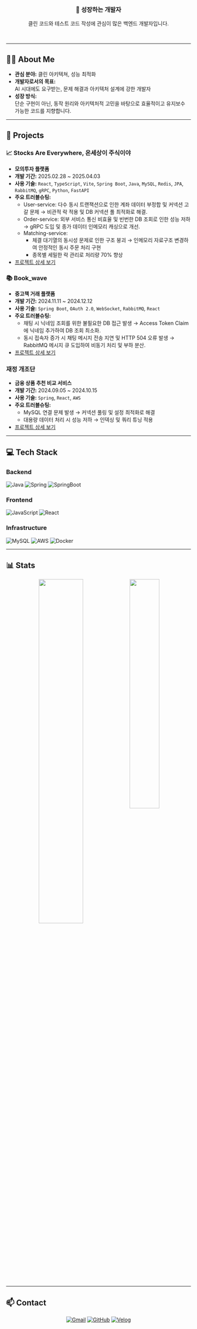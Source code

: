 
</div>

<br/>

<div align="center">

### 🌱 성장하는 개발자  
클린 코드와 테스트 코드 작성에 관심이 많은 백엔드 개발자입니다.

</div>

<br/>

---

## 🧑‍💻 About Me

- **관심 분야:** 클린 아키텍쳐, 성능 최적화
- **개발자로서의 목표:**  
  AI 시대에도 요구받는, 문제 해결과 아키텍처 설계에 강한 개발자  
- **성장 방식:**  
  단순 구현이 아닌, 동작 원리와 아키텍처적 고민을 바탕으로 효율적이고 유지보수 가능한 코드를 지향합니다.

---

## 🚀 Projects

### 📈 Stocks Are Everywhere, 온세상이 주식이야
- **모의투자 플랫폼**
- **개발 기간:** 2025.02.28 ~ 2025.04.03
- **사용 기술:** `React`, `TypeScript`, `Vite`, `Spring Boot`, `Java`, `MySQL`, `Redis`, `JPA`, `RabbitMQ`, `gRPC`, `Python`, `FastAPI`
- **주요 트러블슈팅:**
    - User-service: 다수 동시 트랜잭션으로 인한 계좌 데이터 부정합 및 커넥션 고갈 문제 → 비관적 락 적용 및 DB 커넥션 풀 최적화로 해결.
    - Order-service: 외부 서비스 통신 비효율 및 빈번한 DB 조회로 인한 성능 저하 → gRPC 도입 및 종가 데이터 인메모리 캐싱으로 개선.
    - Matching-service:
       - 체결 대기열의 동시성 문제로 인한 구조 붕괴 → 인메모리 자료구조 변경하여 안정적인 동시 주문 처리 구현
       - 종목별 세밀한 락 관리로 처리량 70% 향상 
- [프로젝트 상세 보기](https://github.com/platypus3036/onseju)


### 📚 Book_wave
- **중고책 거래 플랫폼**
- **개발 기간:** 2024.11.11 ~ 2024.12.12
- **사용 기술:** `Spring Boot`, `OAuth 2.0`, `WebSocket`, `RabbitMQ`, `React`
- **주요 트러블슈팅:**
    - 채팅 시 닉네임 조회를 위한 불필요한 DB 접근 발생 → Access Token Claim에 닉네임 추가하여 DB 조회 최소화.
    - 동시 접속자 증가 시 채팅 메시지 전송 지연 및 HTTP 504 오류 발생 → RabbitMQ 메시지 큐 도입하여 비동기 처리 및 부하 분산.
- [프로젝트 상세 보기](https://github.com/Book-Wave)


### 재정 개조단
- **금융 상품 추천 비교 서비스**
- **개발 기간:** 2024.09.05 ~ 2024.10.15
- **사용 기술:** `Spring`, `React`, `AWS`
- **주요 트러블슈팅:**  
  - MySQL 연결 문제 발생 → 커넥션 풀링 및 설정 최적화로 해결  
  - 대용량 데이터 처리 시 성능 저하 → 인덱싱 및 쿼리 튜닝 적용
- [프로젝트 상세 보기](https://github.com/P5-2)

<!-- 추가 프로젝트가 있다면 아래와 같이 계속 추가 -->
<!--
### 프로젝트명
- 한 줄 설명
- 개발 기간: YYYY.MM.DD ~ YYYY.MM.DD
- 사용 기술: `기술1`, `기술2`
- 주요 트러블슈팅: 간단히 요약
- [프로젝트 상세 보기](프로젝트_링크)
-->

---

## 💻 Tech Stack

### Backend
![Java](https://img.shields.io/badge/Java-007396?style=for-the-badge&logo=java&logoColor=white)
![Spring](https://img.shields.io/badge/Spring-6DB33F?style=for-the-badge&logo=spring&logoColor=white)
![SpringBoot](https://img.shields.io/badge/SpringBoot-6DB33F?style=for-the-badge&logo=springboot&logoColor=white)

### Frontend
![JavaScript](https://img.shields.io/badge/JavaScript-F7DF1E?style=for-the-badge&logo=javascript&logoColor=black)
![React](https://img.shields.io/badge/React-61DAFB?style=for-the-badge&logo=react&logoColor=black)

### Infrastructure
![MySQL](https://img.shields.io/badge/MySQL-4479A1?style=for-the-badge&logo=mysql&logoColor=white)
![AWS](https://img.shields.io/badge/AWS-232F3E?style=for-the-badge&logo=amazonaws&logoColor=white)
![Docker](https://img.shields.io/badge/Docker-2496ED?style=for-the-badge&logo=docker&logoColor=white)

---

## 📊 Stats

<div align="center">
  <img src="https://github-readme-stats.vercel.app/api?username=platypus3036&show_icons=true&theme=dark&bg_color=282829&text_color=00ff00&title_color=00ff00&icon_color=00ff00&border_color=00ff00" width="49%" />
  <img src="http://mazassumnida.wtf/api/v2/generate_badge?boj=akakehcn" width="40%" align="top" />
</div>

---

## 📫 Contact

<div align="center">

[![Gmail](https://img.shields.io/badge/Gmail-EA4335?style=for-the-badge&logo=gmail&logoColor=white)](mailto:akakehcn@gmail.com)
[![GitHub](https://img.shields.io/badge/GitHub-181717?style=for-the-badge&logo=github&logoColor=white)](https://github.com/platypus3036)
[![Velog](https://img.shields.io/badge/Velog-20C997?style=for-the-badge&logo=velog&logoColor=white)](https://velog.io/platypus3036)

</div>

